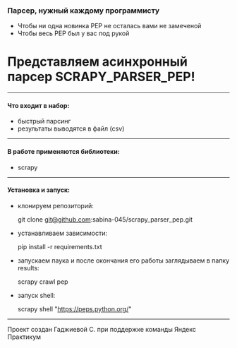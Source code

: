 ### Парсер, нужный каждому программисту
+ Чтобы ни одна новинка PEP не осталась вами не замеченой
+ Чтобы весь PEP был у вас под рукой
# Представляем асинхронный парсер SCRAPY_PARSER_PEP!
------------
#### Что входит в набор:
+ быстрый парсинг
+ результаты выводятся в файл (csv)
---
#### В работе применяются библиотеки:
+ scrapy
---
#### Установка и запуск:
+ клонируем репозиторий:

  git clone git@github.com:sabina-045/scrapy_parser_pep.git

+ устанавливаем зависимости:

  pip install -r requirements.txt

+ запускаем паука и
  после окончания его работы заглядываем в папку results:

  scrapy crawl pep

+ запуск shell:

  scrapy shell "https://peps.python.org/"

-------
Проект создан Гаджиевой С. при поддержке команды Яндекс Практикум
